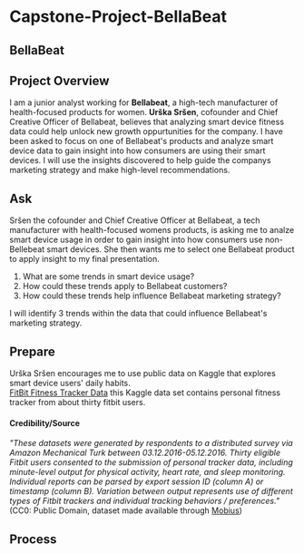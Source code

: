 # Capstone-Project-BellaBeat
## BellaBeat
## Project Overview
I am a junior analyst working for **Bellabeat**, a high-tech manufacturer of health-focused products for women. **Urška Sršen**, cofounder and Chief Creative Officer of Bellabeat, believes that analyzing smart device fitness data could help unlock new growth oppurtunities for the company. I have been asked to focus on one of Bellabeat's products and analyze smart device data to gain insight into how consumers are using their smart devices. I will use the insights discovered to help guide the companys marketing strategy and make high-level recommendations.
## Ask
Sršen the cofounder and Chief Creative Officer at Bellabeat, a tech manufacturer with health-focused womens products, is asking me to analze smart device usage in order to gain insight into how consumers use non-Bellebeat smart devices. She then wants me to select one Bellabeat product to apply insight to my final presentation.
1. What are some trends in smart device usage?
2. How could these trends apply to Bellabeat customers?
3. How could these trends help influence Bellabeat marketing strategy?

I will identify 3 trends within the data that could influence Bellabeat's marketing strategy.
## Prepare
Urška Sršen encourages me to use public data on Kaggle that explores smart device users' daily habits.\
[FitBit Fitness Tracker Data](https://www.kaggle.com/arashnic/fitbit) this Kaggle data set contains personal fitness tracker from about thirty fitbit users.
#### Credibility/Source
*"These datasets were generated by respondents to a distributed survey via Amazon Mechanical Turk between 03.12.2016-05.12.2016. Thirty eligible Fitbit users consented to the submission of personal tracker data, including minute-level output for physical activity, heart rate, and sleep monitoring. Individual reports can be parsed by export session ID (column A) or timestamp (column B). Variation between output represents use of different types of Fitbit trackers and individual tracking behaviors / preferences."*(CC0: Public Domain, dataset made available through [Mobius](https://www.kaggle.com/arashnic))
## Process
